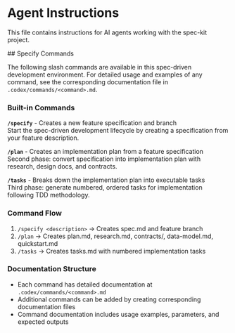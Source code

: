 # Agent Instructions

This file contains instructions for AI agents working with the spec-kit project.

<specify>
## Specify Commands

The following slash commands are available in this spec-driven development environment.
For detailed usage and examples of any command, see the corresponding documentation file in `.codex/commands/<command>.md`.

### Built-in Commands

**`/specify`** - Creates a new feature specification and branch  
Start the spec-driven development lifecycle by creating a specification from your feature description.

**`/plan`** - Creates an implementation plan from a feature specification  
Second phase: convert specification into implementation plan with research, design docs, and contracts.

**`/tasks`** - Breaks down the implementation plan into executable tasks  
Third phase: generate numbered, ordered tasks for implementation following TDD methodology.

### Command Flow
1. `/specify <description>` → Creates spec.md and feature branch
2. `/plan` → Creates plan.md, research.md, contracts/, data-model.md, quickstart.md  
3. `/tasks` → Creates tasks.md with numbered implementation tasks

### Documentation Structure
- Each command has detailed documentation at `.codex/commands/<command>.md`
- Additional commands can be added by creating corresponding documentation files
- Command documentation includes usage examples, parameters, and expected outputs
</specify>